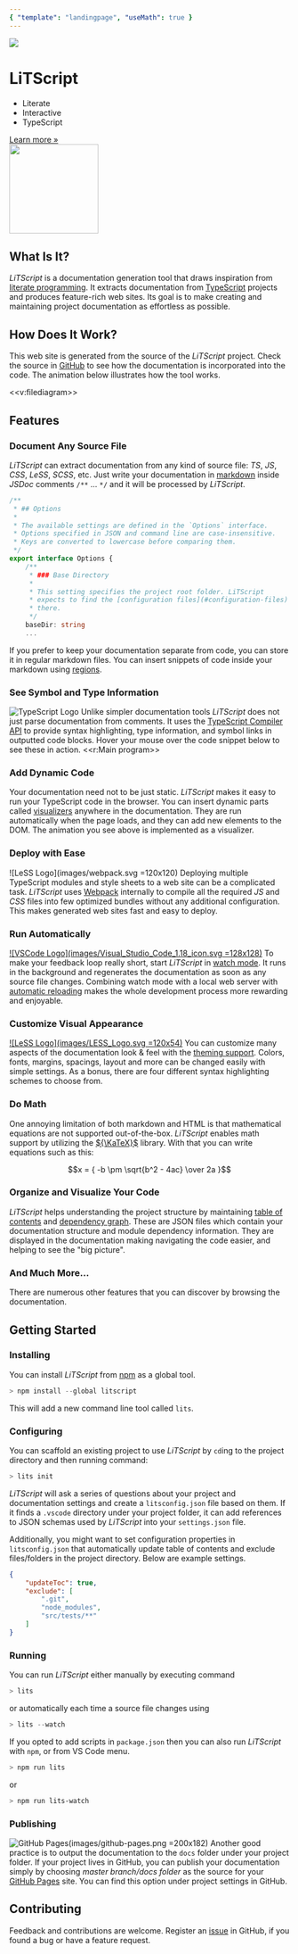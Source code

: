 ```yaml
---
{ "template": "landingpage", "useMath": true }
---
```

<div class="main-title">
<img src="images/bulb.svg" />
<div class="main-title-text">

# LiTScript

* Literate 
* Interactive 
* TypeScript 

</div>
<a href="introduction.html">Learn more »</a>
</div>

<div class="info-area">
<div class="info-boxes">

<div class="info-box">
<a href="https://en.wikipedia.org/wiki/Donald_Knuth">
    <img src="images/knuth-tshirt-show.jpg" style="width: 160px;" />
</a>

## What Is It?

_LiTScript_ is a documentation generation tool that draws inspiration
from [literate programming][]. It extracts documentation from [TypeScript][] 
projects and produces feature-rich web sites. Its goal is to make creating
and maintaining project documentation as effortless as possible.

</div>
<div class="info-box">

## How Does It Work?

This web site is generated from the source of the _LiTScript_ project. Check
the source in [GitHub][] to see how the documentation is incorporated into
the code. The animation below illustrates how the tool works.

<<v:filediagram>>

</div>
<div class="info-box">

## Features

### Document Any Source File

_LiTScript_ can extract documentation from any kind of source file: _TS_, _JS_, 
_CSS_, _LeSS_, _SCSS_, etc. Just write your documentation in [markdown][] inside 
_JSDoc_ comments `/**` ... `*/` and it will be processed by _LiTScript_.

``` ts
/**
 * ## Options
 * 
 * The available settings are defined in the `Options` interface. 
 * Options specified in JSON and command line are case-insensitive. 
 * Keys are converted to lowercase before comparing them.
 */
export interface Options {
    /**
     * ### Base Directory
     * 
     * This setting specifies the project root folder. LiTScript 
     * expects to find the [configuration files](#configuration-files) 
     * there.
     */
    baseDir: string
    ...
```

If you prefer to keep your documentation separate from code, you can store it 
in regular markdown files. You can insert snippets of code inside your markdown 
using [regions][]. 

### See Symbol and Type Information

![TypeScript Logo](images/typescriptlang-icon.svg)
Unlike simpler documentation tools _LiTScript_ does not just parse documentation 
from comments. It uses the [TypeScript Compiler API][] to provide syntax 
highlighting, type information, and symbol links in outputted code blocks. 
Hover your mouse over the code snippet below to see these in action. 
<<r:Main program>>

### Add Dynamic Code

Your documentation need not to be just static. _LiTScript_ makes it easy
to run your TypeScript code in the browser. You can insert dynamic parts called
[visualizers][] anywhere in the documentation. They are run automatically when 
the page loads, and they can add new elements to the DOM. The animation you see 
above is implemented as a visualizer.


### Deploy with Ease

![LeSS Logo](images/webpack.svg =120x120)
Deploying multiple TypeScript modules and style sheets to a web site can be a 
complicated task. _LiTScript_ uses [Webpack][] internally to compile all the 
required _JS_ and _CSS_ files into few optimized bundles without any 
additional configuration. This makes generated web sites fast and easy to 
deploy.

### Run Automatically

[![VSCode Logo](images/Visual_Studio_Code_1.18_icon.svg =128x128)][VSCode]
To make your feedback loop really short, start _LiTScript_ in [watch mode][]. 
It runs in the background and regenerates the documentation as soon as any 
source file changes. Combining watch mode with a local web server with 
[automatic reloading][] makes the whole development process more rewarding and 
enjoyable.   

### Customize Visual Appearance

[![LeSS Logo](images/LESS_Logo.svg =120x54)][LeSS]
You can customize many aspects of the documentation look & feel with the 
[theming support][]. Colors, fonts, margins, spacings, layout and more can be 
changed easily with simple settings. As a bonus, there are four different 
syntax highlighting schemes to choose from.

### Do Math

One annoying limitation of both markdown and HTML is that mathematical equations 
are not supported out-of-the-box. _LiTScript_ enables math support by utilizing 
the [${\KaTeX}$][KaTeX] library. With that you can write equations such as this:

$$x = { -b \pm \sqrt{b^2 - 4ac} \over 2a }$$

### Organize and Visualize Your Code

_LiTScript_ helps understanding the project structure by maintaining 
[table of contents][] and [dependency graph][]. These are JSON files which
contain your documentation structure and module dependency information. They
are displayed in the documentation making navigating the code easier, and 
helping to see the "big picture".

### And Much More...

There are numerous other features that you can discover by browsing the 
documentation. 

</div>
<div class="info-box">

## Getting Started

### Installing

You can install _LiTScript_ from [npm][] as a global tool.
```powershell
> npm install --global litscript
```
This will add a new command line tool called `lits`. 

### Configuring

You can scaffold an existing project to use _LiTScript_ by `cd`ing to the 
project directory and then running command:
```powershell
> lits init
```
_LiTScript_ will ask a series of questions about your project and documentation
settings and create a `litsconfig.json` file based on them. If it finds a 
`.vscode` directory under your project folder, it can add references to JSON
schemas used by _LiTScript_ into your `settings.json` file.

Additionally, you might want to set configuration properties in 
`litsconfig.json` that automatically update table of contents and exclude 
files/folders in the project directory. Below are example settings.
```json
{
    "updateToc": true,
    "exclude": [
        ".git",
        "node_modules",
        "src/tests/**"
    ]
}
```

### Running

You can run _LiTScript_ either manually by executing command
```powershell
> lits
```
or automatically each time a source file changes using
```powershell
> lits --watch
```
If you opted to add scripts in `package.json` then you can also run _LiTScript_
with `npm`, or from VS Code menu.

```powershell
> npm run lits
```
or
```powershell
> npm run lits-watch
```

### Publishing

![GitHub Pages](images/github-pages.png =200x182)
Another good practice is to output the documentation to the `docs` folder under
your project folder. If your project lives in GitHub, you can publish your
documentation simply by choosing _master branch/docs folder_ as the source for 
your [GitHub Pages][] site. You can find this option under project settings in 
GitHub.

</div>
<div class="info-box">

## Contributing

Feedback and contributions are welcome. Register an [issue][] in GitHub, if
you found a bug or have a feature request.
</div>
</div>

<div class="info-menu">
</div>
</div>

[literate programming]: https://en.wikipedia.org/wiki/Literate_programming
[TypeScript]: http://www.typescriptlang.org
[markdown]: https://commonmark.org/
[wiki]: https://guides.github.com/features/wikis/
[GitHub]: https://github.com/johtela/litscript
[TypeScript Compiler API]: https://github.com/microsoft/TypeScript/wiki/Using-the-Compiler-API
[regions]: src/region.html
[visualizers]: src/visualizer.html
[Webpack]: https://webpack.js.org/
[VSCode]: https://code.visualstudio.com/
[watch mode]: src/config.html#watch-mode
[automatic reloading]: https://marketplace.visualstudio.com/items?itemName=ritwickdey.LiveServer
[theming support]: /lits-template/components/common/theme.html
[LeSS]: http://lesscss.org/
[KaTeX]: https://katex.org/
[table of contents]: src/config.html#toc-file
[dependency graph]: src/dependency-graph.html
[npm]: https://npmjs.com
[GitHub Pages]: https://pages.github.com/
[issue]: https://github.com/johtela/litscript/issues